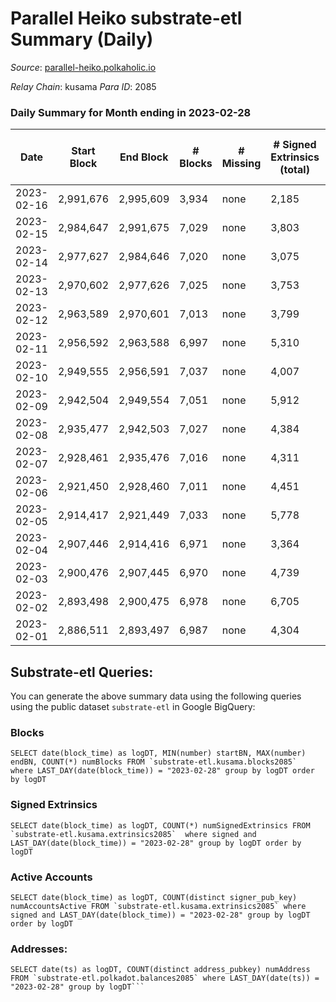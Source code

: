 # Parallel Heiko substrate-etl Summary (Daily)

_Source_: [parallel-heiko.polkaholic.io](https://parallel-heiko.polkaholic.io)

*Relay Chain*: kusama
*Para ID*: 2085



### Daily Summary for Month ending in 2023-02-28


| Date | Start Block | End Block | # Blocks | # Missing | # Signed Extrinsics (total) | # Active Accounts | # Addresses with Balances | # Events | # Transfers | # XCM Transfers In | # XCM Transfers Out |
| ---- | ----------- | --------- | -------- | --------- | --------------------------- | ----------------- | ------------------------- | -------- | ----------- | ------------------ | ------------------- |
| 2023-02-16 | 2,991,676 | 2,995,609 | 3,934 | none  | 2,185 | 52 |  | 19,584 | 204  |   |   |
| 2023-02-15 | 2,984,647 | 2,991,675 | 7,029 | none  | 3,803 | 72 | 24,276 | 35,012 | 539  |   |   |
| 2023-02-14 | 2,977,627 | 2,984,646 | 7,020 | none  | 3,075 | 69 | 24,275 | 31,074 | 434  |   |   |
| 2023-02-13 | 2,970,602 | 2,977,626 | 7,025 | none  | 3,753 | 79 | 24,271 | 35,803 | 845  |   |   |
| 2023-02-12 | 2,963,589 | 2,970,601 | 7,013 | none  | 3,799 | 83 | 24,265 | 34,862 | 481  | 35 ($6,388.83) | 16 ($1,947.35) |
| 2023-02-11 | 2,956,592 | 2,963,588 | 6,997 | none  | 5,310 | 79 | 24,264 | 42,677 | 450  | 33 ($22,686.65) | 44 ($13,643.68) |
| 2023-02-10 | 2,949,555 | 2,956,591 | 7,037 | none  | 4,007 | 97 | 24,263 | 37,015 | 855  | 66 ($12,076.26) | 78 ($13,543.01) |
| 2023-02-09 | 2,942,504 | 2,949,554 | 7,051 | none  | 5,912 | 99 | 24,258 | 46,565 | 788  |   |   |
| 2023-02-08 | 2,935,477 | 2,942,503 | 7,027 | none  | 4,384 | 96 | 24,253 | 38,415 | 558  |   |   |
| 2023-02-07 | 2,928,461 | 2,935,476 | 7,016 | none  | 4,311 | 88 | 24,250 | 38,710 | 892  |   |   |
| 2023-02-06 | 2,921,450 | 2,928,460 | 7,011 | none  | 4,451 | 99 | 24,244 | 39,395 | 752  |   |   |
| 2023-02-05 | 2,914,417 | 2,921,449 | 7,033 | none  | 5,778 | 98 | 24,240 | 45,771 | 641  |   |   |
| 2023-02-04 | 2,907,446 | 2,914,416 | 6,971 | none  | 3,364 | 103 | 24,229 | 33,835 | 773  | 53 ($12,240.53) | 65 ($59,527.00) |
| 2023-02-03 | 2,900,476 | 2,907,445 | 6,970 | none  | 4,739 | 126 | 24,226 | 42,106 | 1,178  | 105 ($27,758.89) | 111 ($85,311.57) |
| 2023-02-02 | 2,893,498 | 2,900,475 | 6,978 | none  | 6,705 | 134 | 24,221 | 53,000 | 1,654  | 96 ($35,084.73) | 119 ($84,556.86) |
| 2023-02-01 | 2,886,511 | 2,893,497 | 6,987 | none  | 4,304 | 121 | 24,220 | 39,421 | 1,027  | 72 ($41,004.29) | 85 ($40,592.09) |

## Substrate-etl Queries:
You can generate the above summary data using the following queries using the public dataset `substrate-etl` in Google BigQuery:


### Blocks
```
SELECT date(block_time) as logDT, MIN(number) startBN, MAX(number) endBN, COUNT(*) numBlocks FROM `substrate-etl.kusama.blocks2085`  where LAST_DAY(date(block_time)) = "2023-02-28" group by logDT order by logDT
```


### Signed Extrinsics
```
SELECT date(block_time) as logDT, COUNT(*) numSignedExtrinsics FROM `substrate-etl.kusama.extrinsics2085`  where signed and LAST_DAY(date(block_time)) = "2023-02-28" group by logDT order by logDT
```


### Active Accounts
```
SELECT date(block_time) as logDT, COUNT(distinct signer_pub_key) numAccountsActive FROM `substrate-etl.kusama.extrinsics2085` where signed and LAST_DAY(date(block_time)) = "2023-02-28" group by logDT order by logDT
```


### Addresses:
```
SELECT date(ts) as logDT, COUNT(distinct address_pubkey) numAddress FROM `substrate-etl.polkadot.balances2085` where LAST_DAY(date(ts)) = "2023-02-28" group by logDT```

